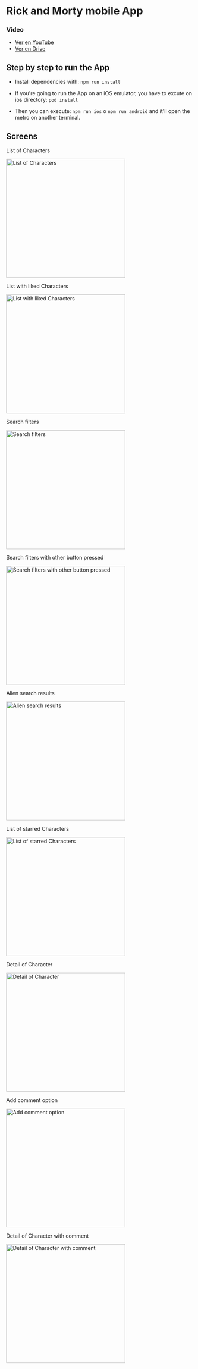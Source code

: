 # Rick and Morty mobile App

### Video

- <a href="https://youtube.com/shorts/Y6tBiRqt7OA?feature=share">Ver en YouTube</a>
- <a href="https://drive.google.com/drive/folders/1eL6qYESN6-5ZZEzl0XjIXl7U-Eo_R83W?usp=sharing">Ver en Drive</a>

## Step by step to run the App

- Install dependencies with:
```npm run install```

- If you're going to run the App on an iOS emulator, you have to excute on ios directory:
```pod install```

- Then you can execute:
```npm run ios``` o ```npm run android``` and it'll open the metro on another terminal.


## Screens

<p>List of Characters</p>
<img src="./results/list-of-characters.png" alt="List of Characters" width="320"/>

<p>List with liked Characters</p>
<img src="./results/list-with-like.png" alt="List with liked Characters" width="320"/>

<p>Search filters</p>
<img src="./results/search-filters.png" alt="Search filters" width="320"/>

<p>Search filters with other button pressed</p>
<img src="./results/search-filters-2.png" alt="Search filters with other button pressed" width="320"/>

<p>Alien search results</p>
<img src="./results/alien-search-result.png" alt="Alien search results" width="320"/>

<p>List of starred Characters</p>
<img src="./results/starred-characters.png" alt="List of starred Characters" width="320"/>

<p>Detail of Character</p>
<img src="./results/detail.png" alt="Detail of Character" width="320"/>

<p>Add comment option</p>
<img src="./results/add-comment-option.png" alt="Add comment option" width="320"/>

<p>Detail of Character with comment</p>
<img src="./results/detail-with-comment.png" alt="Detail of Character with comment" width="320"/>
